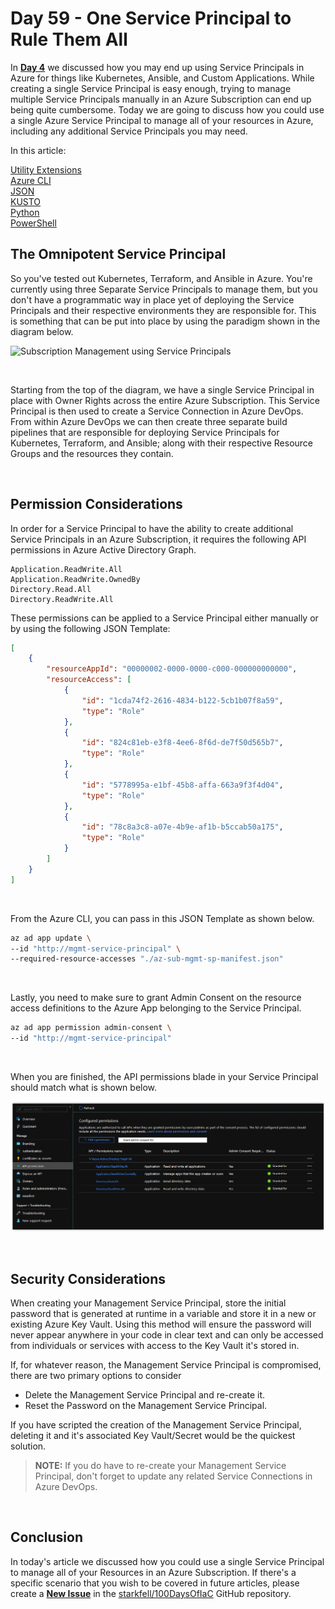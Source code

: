 # Day 59 - One Service Principal to Rule Them All

In **[Day 4](./day.4.creating.a.service.principal.linux.in.plain.english.md)** we discussed how you may end up using Service Principals in Azure for things like Kubernetes, Ansible, and Custom Applications. While creating a single Service Principal is easy enough, trying to manage multiple Service Principals manually in an Azure Subscription can end up being quite cumbersome. Today we are going to discuss how you could use a single Azure Service Principal to manage all of your resources in Azure, including any additional Service Principals you may need.

In this article:

[Utility Extensions](#utility-extensions) </br>
[Azure CLI](#) </br>
[JSON](#json) </br>
[KUSTO](#kusto) </br>
[Python](#python) </br>
[PowerShell](#powershell) </br>

## The Omnipotent Service Principal

So you've tested out Kubernetes, Terraform, and Ansible in Azure. You're currently using three Separate Service Principals to manage them, but you don't have a programmatic way in place yet of deploying the Service Principals and their respective environments they are responsible for. This is something that can be put into place by using the paradigm shown in the diagram below.

![Subscription Management using Service Principals](https://www.plantuml.com/plantuml/png/0/fLHTRnen47pthzYGIctL72T0bL8UggJGf5MI5d4ax-Qy75PyjkkFKFBhk_S1ZHf8aFh47JipE-iTtvaFt8LOAfQ-PREbz20aBnmlJs1X78pv6Zv-Ee4Lzv0xv045S2qWB553WHfT_PVKmG07gmjOI8KGlQH70i54SHrkRwxXw--0sakZQzsx34P6O9UDPjDh-03Pj-yNC_gTG99ytfA6SDcsW5k2LSHHT0vrW77ZiakU4Mo5fnd0etj01ta3KckOOsKaUl983ekj6Xbgv_HWT49EamN1QVnb2DOFqtIrMdKtkjtSbEdsXRrDsP70XTG8vu_HuQHglU4vlkeMCYpZdBgwt6WQEzG2Kvbp9ymFYHPLMZEJpQHfoNr0bmhf0pkIEbTHO7J_BUjG8VUOzfDUhTtKHwOiZUxQQkrFcssdEHH621i3Dl2BgFCWNoFemEdWd4-vKYyXnppmELdt6o--D7uyVubompKliAI3UKqyGug83Ej6-mhNTpogq32OlvVQSee6VE7vVU5Cr69a58MlHZCMPA2CPt7kSoTjDJByRTrcFwCaofpoxyY0j5nvndWUIAIJyUYCxW1TgUOHZgSe6F69tIcBCYI-OITsmwxHDrHgTRUoS3oBxbSqqkD6mHL9Ru-2Atg72VJt2lGF4nZi5HWS850VD8pnuQVrDUtySMoUubYDcA8tqULuIJko_jtqidS2dVjJdw1wGD-XbwjJ3oCLgxjLoNNUxo7sMw9OSRTunin2iPSvQ9cq-tzf4sS4yLYxvUhBjdE5Gsg05df3icYLMTUevmbYEycLQdqwhKf_2ET2RDbquJJMrx8wCu9L-1qnU5hilrHyjZx6TgMg0jC-sAx0DBK-svM5fZPWx0oreEluvWy0 "Subscription Management using Service Principals")

</br>

Starting from the top of the diagram, we have a single Service Principal in place with Owner Rights across the entire Azure Subscription. This Service Principal is then used to create a Service Connection in Azure DevOps. From within Azure DevOps we can then create three separate build pipelines that are responsible for deploying Service Principals for Kubernetes, Terraform, and Ansible; along with their respective Resource Groups and the resources they contain.

</br>

## Permission Considerations

In order for a Service Principal to have the ability to create additional Service Principals in an Azure Subscription, it requires the following API permissions in Azure Active Directory Graph.

```text
Application.ReadWrite.All
Application.ReadWrite.OwnedBy
Directory.Read.All
Directory.ReadWrite.All
```

These permissions can be applied to a Service Principal either manually or by using the following JSON Template:

```json
[
    {
        "resourceAppId": "00000002-0000-0000-c000-000000000000",
        "resourceAccess": [
            {
                "id": "1cda74f2-2616-4834-b122-5cb1b07f8a59",
                "type": "Role"
            },
            {
                "id": "824c81eb-e3f8-4ee6-8f6d-de7f50d565b7",
                "type": "Role"
            },
            {
                "id": "5778995a-e1bf-45b8-affa-663a9f3f4d04",
                "type": "Role"
            },
            {
                "id": "78c8a3c8-a07e-4b9e-af1b-b5ccab50a175",
                "type": "Role"
            }
        ]
    }
]
```

</br>

From the Azure CLI, you can pass in this JSON Template as shown below.

```bash
az ad app update \
--id "http://mgmt-service-principal" \
--required-resource-accesses "./az-sub-mgmt-sp-manifest.json"
```

</br>

Lastly, you need to make sure to grant Admin Consent on the resource access definitions to the Azure App belonging to the Service Principal.

```bash
az ad app permission admin-consent \
--id "http://mgmt-service-principal"
```

</br>

When you are finished, the API permissions blade in your Service Principal should match what is shown below.

![001](../images/day59/day.59.one.service.princpal.to.rule.them.all.001.png)

</br>

## Security Considerations

When creating your Management Service Principal, store the initial password that is generated at runtime in a variable and store it in a new or existing Azure Key Vault. Using this method will ensure the password will never appear anywhere in your code in clear text and can only be accessed from individuals or services with access to the Key Vault it's stored in.

If, for whatever reason, the Management Service Principal is compromised, there are two primary options to consider

* Delete the Management Service Principal and re-create it.
* Reset the Password on the Management Service Principal.

If you have scripted the creation of the Management Service Principal, deleting it and it's associated Key Vault/Secret would be the quickest solution.

> **NOTE:** If you do have to re-create your Management Service Principal, don't forget to update any related Service Connections in Azure DevOps.

</br>

## Conclusion

In today's article we discussed how you could use a single Service Principal to manage all of your Resources in an Azure Subscription. If there's a specific scenario that you wish to be covered in future articles, please create a **[New Issue](https://github.com/starkfell/100DaysOfIaC/issues)** in the [starkfell/100DaysOfIaC](https://github.com/starkfell/100DaysOfIaC/) GitHub repository.
